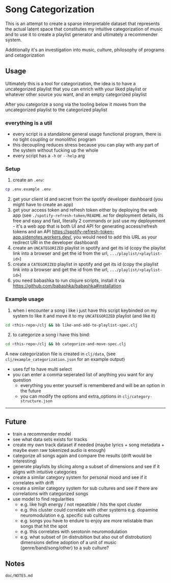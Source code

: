 # Song Categorization

This is an attempt to create a sparse interpretable dataset that represents the actual latent space that constitutes my intuitive categorization of music and to use it to create a playlist generator and ultimately a recommender system.

Additionally it's an investigation into music, culture, philosophy of programs and cetagorization

## Usage

Ultimately this is a tool for categorization, the idea is to have a uncategorized playlist that you can enrich with your liked playlist or whatever other source you want, and an empty categorized playlist

After you categorize a song via the tooling below it moves from the uncategorized playlist to the categorized playlist

### everything is a util
- every script is a standalone general usage functional program, there is no tight coupling or monolithic program
- this decoupling reduces stress because you can play with any part of the system without fucking up the whole
- every script has a `-h` or `--help` arg

### Setup

1) create an `.env`:
```bash
cp .env.example .env
```

2) get your client id and secret from the spotify developer dashboard (you might have to create an app)
3) get your access token and refresh token either by deploying the web app (see `./spotify-refresh-token/README.md` for deployment details, its free and easy and fast, literally 2 commands or just use my deployement - it's a web app that is both UI and API for generating access/refresh tokens and an API https://spotify-refresh-token-app.sidenotes.workers.dev/, you would need to add this URL as your redirect URI in the developer dashboard)
4) create an `UNCATEGORIZED` playlist in spotify and get its id (copy the playlist link into a browser and get the id from the url, `.../playlist/<playlist-id>`)
5) create a `CATEGORIZED` playlist in spotify and get its id (copy the playlist link into a browser and get the id from the url, `.../playlist/<playlist-id>`)
6) you need babashka to run clojure scripts, install it via https://github.com/babashka/babashka#installation

### Example usage

1) when i encounter a song i like i just have this script keybinded on my system to like it and move it to my `UNCATEGORIZED` playlist (and like it)
```bash
cd <this-repo>/clj && bb like-and-add-to-playlist-spec.clj 
```

2) to categorize a song i have this bind:
```bash
cd <this-repo>/clj && bb categorize-and-move-spec.clj
```

A new categorization file is created in `clj/data`, (see `clj/example_categorization.json` for an example output)

- uses fzf to have multi select
- you can enter a comma seperated list of anything you want for any question
    - everything you enter yourself is remembered and will be an option in the future
    - you can modify the options and extra_options in `clj/category-structure.json`

---

## Future
- train a recommender model
- see what data sets exists for tracks
- create my own track dataset if needed (maybe lyrics + song metadata + maybe even raw tokenized audio is enough)
- categorize all songs again and compare the results (drift would be interesting)
- generate playlists by slicing along a subset of dimensions and see if it aligns with intuitive categories
- create a similar category system for personal mood and see if it correlates with drift
- create a similar category system for sub cultures and see if there are correlations with categorized songs
- use model to find regularities
    - e.g. like high energy / not repeatible / hits the spot cluster 
    - e.g. this cluster could correlate with other systems e.g. dopamine neuromodulation e.g. specific sub cultures
    - e.g. songs you have to endure to enjoy are more relistable than songs that hit the spot
    - e.g. this correlates with serotonin neuromodulation
    - e.g. what subset of (in distrubition but also out of distrobution) dimensions define adoption of a unit of music (genre/band/song/other) to a sub culture?

## Notes

`doc/NOTES.md`
